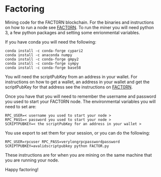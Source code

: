 # Factoring
Mining code for the FACT0RN blockchain. For the binaries and instructions on how to run a node see [FACT0RN](https://github.com/FACT0RN/FACT0RN). To run the miner you will need python 3, a few python packages and setting some enrionmental variables. 

If you have conda you will need the following:

```
conda install -c conda-forge cypari2 
conda install -c anaconda numpy 
conda install -c conda-forge gmpy2 
conda install -c conda-forge sympy 
conda install -c conda-forge base58 
```

You will need the scriptPubKey from an address in your wallet. For instructions on how to get a wallet, 
an address in your wallet and get the scriptPubKey for that address see the instructions on [FACT0RN](https://github.com/FACT0RN/FACT0RN).

Once you have that you will need to remember the username and password you used to start your FACT0RN node. The environmental variables you will need to set are:


```
RPC_USER=< username you used to start your node >
RPC_PASS=< password you used to start your node >
SCRIPTPUBKEY=< the scriptPubKey for an address in your wallet > 
```

You use export to set them for your session, or you can do the following:

```
RPC_USER=rpcuser RPC_PASS=verylongrpcpasswordpassword SCRIPTPUBKEY=avalidscriptpubkey python FACTOR.py
```
These instructions are for when you are mining on the same machine that you are running your node. 

Happy factoring!
